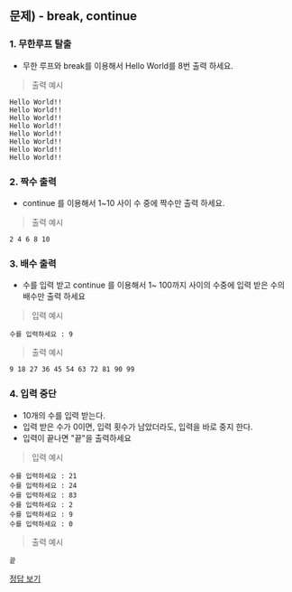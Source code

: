 ## 문제) - break, continue


### 1. 무한루프 탈출
* 무한 루프와 break를 이용해서 Hello World를 8번 출력 하세요.

> 출력 예시

```
Hello World!!
Hello World!!
Hello World!!
Hello World!!
Hello World!!
Hello World!!
Hello World!!
Hello World!!
```

### 2. 짝수 출력
* continue 를 이용해서 1~10 사이 수 중에 짝수만 출력 하세요.

> 출력 예시

```
2 4 6 8 10 
```

### 3. 배수 출력
* 수를 입력 받고 continue 를 이용해서 1~ 100까지 사이의 수중에 입력 받은 수의 배수만 출력 하세요

> 입력 예시

```
수를 입력하세요 : 9
```
> 출력 예시

```
9 18 27 36 45 54 63 72 81 90 99 
```


### 4. 입력 중단
* 10개의 수를 입력 받는다.
* 입력 받은 수가 0이면, 입력 횟수가 남았더라도, 입력을 바로 중지 한다. 
* 입력이 끝나면 "끝"을 출력하세요

> 입력 예시

```
수를 입력하세요 : 21
수를 입력하세요 : 24
수를 입력하세요 : 83
수를 입력하세요 : 2
수를 입력하세요 : 9
수를 입력하세요 : 0
```
> 출력 예시

```
끝
```


[정답 보기](test03.c)

